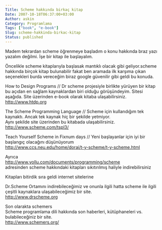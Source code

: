 ```yaml
---
Title: Scheme hakkında birkaç kitap
Date: 2007-10-18T06:37:00+03:00
Author: askin
Category: Programlama
Tags: ["book", "e-book"]
Slug: scheme-hakkinda-birkac-kitap
Status: published
---
```


Madem tekrardan scheme öğrenmeye başladım o konu hakkında braz yazı yazalım değilmi. İşe bir kitap ile başlayalım.

Öncelikle scheme kitaplarıyla başlasak mantıklı olacak gibi geliyor.scheme hakkında birçok kitap bulunabilir fakat ben aramada ilk karşıma çıkan seçenekleri burda vereceğim biraz google güvenilir gibi geldi bu konuda.

How to Design Programs // Dr scheme projesiyle birlikte yürüyen bir kitap bu açıdan en sağlam kaynaklardan biri olduğu görüşündeyim. Sitesi aşağıda. Site üzerinden e-book olarak kitaba ulaşabilirsiniz.  
<http://www.htdp.org>

The Scheme Programming Language // Scheme için kullandığım tek kaynaktı. Ancak tek kaynak hiç bir şekilde yetmiyor.  
Aynı şekilde site üzerinden bu kitabada ulaşabilirsiniz.  
<http://www.scheme.com/tspl3/>

Teach Yourself Scheme in Fixnum days // Yeni başlayanlar için iyi bir başlangıç olacağını düşünüyorum  
<http://www.ccs.neu.edu/home/dorai/t-y-scheme/t-y-scheme.html>

Ayrıca  
<http://www.yollu.com/documents/programming/scheme>  
adresinden scheme hakkındaki kitapları sıkıtırılmış haliyle indirebilirsiniz

Kitapları bitirdik sıra geldi internet sitelerine

Dr.Scheme Ortamını indirebileceğimiz ve onunla ilgili hatta scheme ile ilgili çeşitli kaynaklara ulaşabileceğimiz bir site.  
<http://www.drscheme.org>

Son olarakta schemers  
Scheme programlama dili hakkında son haberleri, kütüphaneleri vs. bulabileceğiniz bir site.  
<http://www.schemers.org/>
